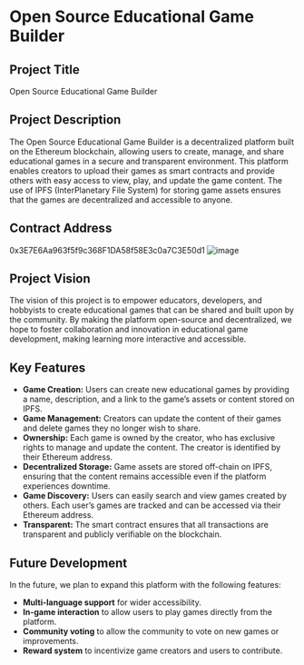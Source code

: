 # Open Source Educational Game Builder

## Project Title
Open Source Educational Game Builder

## Project Description
The Open Source Educational Game Builder is a decentralized platform built on the Ethereum blockchain, allowing users to create, manage, and share educational games in a secure and transparent environment. This platform enables creators to upload their games as smart contracts and provide others with easy access to view, play, and update the game content. The use of IPFS (InterPlanetary File System) for storing game assets ensures that the games are decentralized and accessible to anyone.

## Contract Address
0x3E7E6Aa963f5f9c368F1DA58f58E3c0a7C3E50d1
![image](https://github.com/user-attachments/assets/a86b6f74-e100-4e45-b5c7-a84539d4f6d0)


## Project Vision
The vision of this project is to empower educators, developers, and hobbyists to create educational games that can be shared and built upon by the community. By making the platform open-source and decentralized, we hope to foster collaboration and innovation in educational game development, making learning more interactive and accessible.

## Key Features
- **Game Creation:** Users can create new educational games by providing a name, description, and a link to the game’s assets or content stored on IPFS.
- **Game Management:** Creators can update the content of their games and delete games they no longer wish to share.
- **Ownership:** Each game is owned by the creator, who has exclusive rights to manage and update the content. The creator is identified by their Ethereum address.
- **Decentralized Storage:** Game assets are stored off-chain on IPFS, ensuring that the content remains accessible even if the platform experiences downtime.
- **Game Discovery:** Users can easily search and view games created by others. Each user’s games are tracked and can be accessed via their Ethereum address.
- **Transparent:** The smart contract ensures that all transactions are transparent and publicly verifiable on the blockchain.

## Future Development
In the future, we plan to expand this platform with the following features:
- **Multi-language support** for wider accessibility.
- **In-game interaction** to allow users to play games directly from the platform.
- **Community voting** to allow the community to vote on new games or improvements.
- **Reward system** to incentivize game creators and users to contribute.





